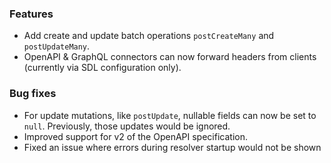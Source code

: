 ### Features

- Add create and update batch operations `postCreateMany` and `postUpdateMany`.
- OpenAPI & GraphQL connectors can now forward headers from clients (currently
  via SDL configuration only).

### Bug fixes

- For update mutations, like `postUpdate`, nullable fields can now be set to `null`. Previously, those updates
  would be ignored.
- Improved support for v2 of the OpenAPI specification.
- Fixed an issue where errors during resolver startup would not be shown
